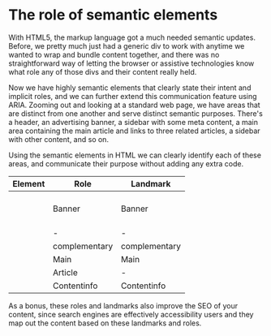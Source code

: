 # The role of semantic elements

With HTML5, the markup language got a much needed semantic updates. Before, we pretty much just had a generic div to work with anytime we wanted to wrap and bundle content together, and there was no straightforward way of letting the browser or assistive technologies know what role any of those divs and their content really held.

Now we have highly semantic elements that clearly state their intent and implicit roles, and we can further extend this communication feature using ARIA. Zooming out and looking at a standard web page, we have areas that are distinct from one another and serve distinct semantic purposes. There's a header, an advertising banner, a sidebar with some meta content, a main area containing the main article and links to three related articles, a sidebar with other content, and so on.

Using the semantic elements in HTML we can clearly identify each of these areas, and communicate their purpose without adding any extra code. 

Element          |  Role            |  Landmark
--------------   | ------------     |  ----------
<header>         |  Banner          |  Banner
<div>            |     -            |     -    
<aside>          |  complementary   | complementary
<main>           |  Main            |   Main
<article>        |  Article         |     -
<footer>         |  Contentinfo     | Contentinfo


As a bonus, these roles and landmarks also improve the SEO of your content, since search engines are effectively accessibility users and they map out the content based on these landmarks and roles.
